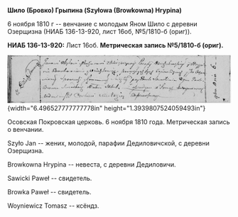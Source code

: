 **Шило (Бровко) Грыпина (Szyłowa (Browkowna) Hrypina)**

6 ноября 1810 г -- венчание с молодым Яном Шило с деревни Озерщизна
(НИАБ 136-13-920, лист 16об, №5/1810-б (ориг)).

**НИАБ 136-13-920:** Лист 16об. **Метрическая запись №5/1810-б (ориг).**

![](./media/b4ded50566b344500dd1ea4d542511ba590f73d9.png){width="6.496527777777778in"
height="1.3939807524059493in"}

Осовская Покровская церковь. 6 ноября 1810 года. Метрическая запись о
венчании.

Szyło Jan -- жених, молодой, парафии Дедиловичской, с деревни Озерщизна.

Browkowna Hrypina -- невеста, с деревни Дедиловичи.

Sawicki Paweł -- свидетель.

Browka Paweł -- свидетель.

Woyniewicz Tomasz -- ксёндз.
